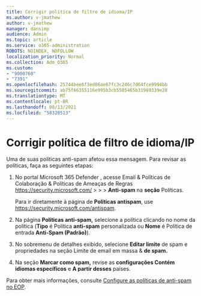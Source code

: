 ```yaml
---
title: Corrigir política de filtro de idioma/IP
ms.author: v-jmathew
author: v-jmathew
manager: dansimp
audience: Admin
ms.topic: article
ms.service: o365-administration
ROBOTS: NOINDEX, NOFOLLOW
localization_priority: Normal
ms.collection: Adm_O365
ms.custom:
- "9000760"
- "7391"
ms.openlocfilehash: 25744bee6f3ed06ae67fc3c246c7d64fce9994bb
ms.sourcegitcommit: ab75f66355116e995b3cb5505465b31989339e28
ms.translationtype: MT
ms.contentlocale: pt-BR
ms.lasthandoff: 08/13/2021
ms.locfileid: "58320513"
---
```

# <a name="fix-languageip-filter-policy"></a>Corrigir política de filtro de idioma/IP

Uma de suas políticas anti-spam afetou essa mensagem. Para revisar as políticas, faça as seguintes etapas:

1. No portal Microsoft 365 Defender , acesse Email & Políticas de Colaboração & Políticas de Ameaças de Regras <https://security.microsoft.com/>  \>  \>  \> **Anti-spam** na **seção** Políticas.

   Para ir diretamente à página de **Políticas antispam**, use <https://security.microsoft.com/antispam>.

2. Na página **Políticas anti-spam,** selecione a política clicando no nome da política (**Tipo** é Política **anti-spam** personalizada ou **Nome** é Política de entrada **Anti-Spam (Padrão)**).
3. No sobremenu de detalhes exibido, selecione **Editar limite** de spam e propriedades na seção Limite de email em massa & **de spam.**
4. Na seção **Marcar como spam,** revise as **configurações Contém idiomas específicos** e **A partir desses** países.

Para obter mais informações, consulte [Configure as políticas de anti-spam no EOP](https://docs.microsoft.com/microsoft-365/security/office-365-security/configure-your-spam-filter-policies).

